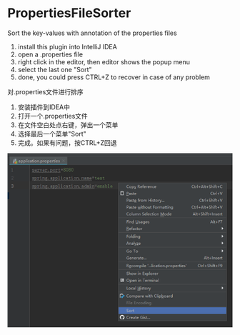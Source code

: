 # PropertiesFileSorter

Sort the key-values with annotation of the properties files

1. install this plugin into IntelliJ IDEA
2. open a .properties file
3. right click in the editor, then editor shows the popup menu
4. select the last one "Sort"
5. done, you could press CTRL+Z to recover in case of any problem

对.properties文件进行排序

1. 安装插件到IDEA中
2. 打开一个.properties文件
3. 在文件空白处点右键，弹出一个菜单
4. 选择最后一个菜单"Sort"
5. 完成。如果有问题，按CTRL+Z回退


![Menu](https://github.com/wzportal/PropertiesFileSorter/blob/master/PropertiesSortMenu.png)
